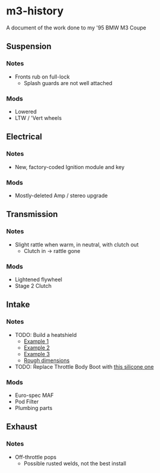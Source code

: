# m3-history
A document of the work done to my '95 BMW M3 Coupe

## Suspension
### Notes
- Fronts rub on full-lock
  - Splash guards are not well attached
### Mods
- Lowered
- LTW / 'Vert wheels

## Electrical
### Notes
- New, factory-coded Ignition module and key
### Mods
- Mostly-deleted Amp / stereo upgrade

## Transmission
### Notes
- Slight rattle when warm, in neutral, with clutch out
  - Clutch in -> rattle gone
### Mods
- Lightened flywheel
- Stage 2 Clutch

## Intake
### Notes
- TODO: Build a heatshield
  - [Example 1](https://www.bimmerforums.com/forum/showthread.php?1066961-Building-my-heat-shield&highlight=heat+shield)
  - [Example 2](https://www.bimmerforums.com/forum/showthread.php?1037972-just-made-my-own-heat-shield!-very-happy&highlight=heat+shield)
  - [Example 3](https://www.bimmerforums.com/forum/showthread.php?1043313-another-custom-heat-shield)
  - [Rough dimensions](http://i102.photobucket.com/albums/m107/bmdubbayoo/heatshield003.jpg)
- TODO: Replace Throttle Body Boot with [this silicone one](https://www.bimmerworld.com/Garage-Sale/BimmerWorld-Silicone-Throttle-Body-Boot-E36-Z3-Euro-HFM.html)
### Mods
- Euro-spec MAF
- Pod Filter
- Plumbing parts

## Exhaust
### Notes
- Off-throttle pops
  - Possible rusted welds, not the best install
